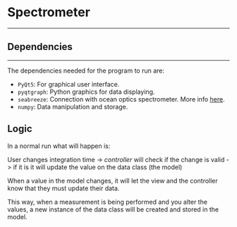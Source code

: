 # Spectrometer
---
## Dependencies
---

The dependencies needed for the program to run are:

- `PyQt5`: For graphical user interface.
- `pyqtgraph`: Python graphics for data displaying.
- `seabreeze`: Connection with ocean optics spectrometer. More info [here](https://python-seabreeze.readthedocs.io/en/latest/).
- `numpy`: Data manipulation and storage.


## Logic

In a normal run what will happen is:

User changes integration time -> *controller* will check if the change is valid -> if it is it will update the value on the data class (the model)

When a value in the model changes, it will let the view and the controller know that they must update their data.

This way, when a measurement is being performed and you alter the values, a new instance of the data class will be created and stored in the model.
